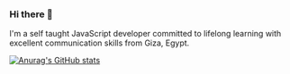 ### Hi there 👋

I'm a self taught JavaScript developer committed to lifelong learning with excellent communication skills from Giza, Egypt.

[![Anurag's GitHub stats](https://github-readme-stats.vercel.app/api?username=ahmdabdelsamea)](https://github.com/anuraghazra/github-readme-stats)


<!--
**ahmdabdelsamea/ahmdabdelsamea** is a ✨ _special_ ✨ repository because its `README.md` (this file) appears on your GitHub profile.

Here are some ideas to get you started:

- 🔭 I’m currently working on ...
- 🌱 I’m currently learning ...
- 👯 I’m looking to collaborate on ...
- 🤔 I’m looking for help with ...
- 💬 Ask me about ...
- 📫 How to reach me: ...
- 😄 Pronouns: ...
- ⚡ Fun fact: ...
-->
